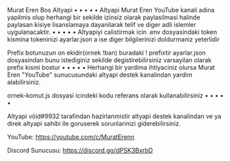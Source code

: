 Murat Eren Bos Altyapi
•
•
•
•
•
Altyapi Murat Eren YouTube kanali adina yapilmis olup herhangi bir sekilde izinsiz olarak paylasilmasi halinde paylasan kisiye lisanslamaya dayanilarak telif ve diger adli islemler uygulanacaktir.
•
•
•
•
•
Altyapiyi calistirmak icin .env dosyasindaki token kismina tokeninizi ayarlar.json a ise diger bilgilerinizi doldurmaniz yeterlidir

   Prefix botunuzun on ekidir(ornek !ban) buradaki ! prefixtir ayarlar.json dosyasindan bunu istediginiz sekilde degistirebilirsiniz varsayilan olarak prefix kismi bostur
•
•
•
•
•
Herhangi bir yardima ihtiyaciniz olursa Murat Eren "YouTube" sunucusundaki altyapi destek kanalindan yardim alabilirsiniz.

   ornek-komut.js dosyasi icindeki kodu referans olarak kullanabilirsiniz
•
•
•
•
•

Altyapi võíd#9932 tarafindan hazirlanmistir altyapi destek kanalindan ve ya direk altyapi sahibi ile goruserek sorunlarinizi giderebilirsiniz.

YouTube: https://youtube.com/c/MuratErenn

Discord Sunucusu: https://discord.gg/dPSK3BxrbD